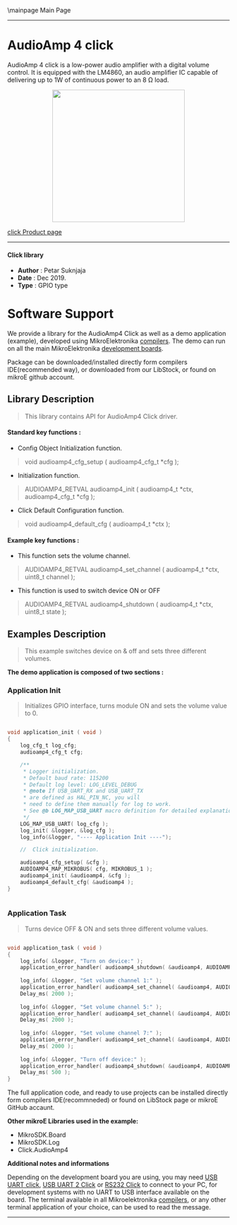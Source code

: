 \mainpage Main Page
 
 

---
# AudioAmp 4 click

AudioAmp 4 click is a low-power audio amplifier with a digital volume control. It is equipped with the LM4860, an audio amplifier IC capable of delivering up to 1W of continuous power to an 8 Ω load.

<p align="center">
  <img src="https://download.mikroe.com/images/click_for_ide/audioamp4_click.png" height=300px>
</p>

[click Product page](https://www.mikroe.com/audioamp-4-click)

---


#### Click library 

- **Author**        : Petar Suknjaja
- **Date**          : Dec 2019.
- **Type**          : GPIO type


# Software Support

We provide a library for the AudioAmp4 Click 
as well as a demo application (example), developed using MikroElektronika 
[compilers](https://shop.mikroe.com/compilers). 
The demo can run on all the main MikroElektronika [development boards](https://shop.mikroe.com/development-boards).

Package can be downloaded/installed directly form compilers IDE(recommended way), or downloaded from our LibStock, or found on mikroE github account. 

## Library Description

> This library contains API for AudioAmp4 Click driver.

#### Standard key functions :

- Config Object Initialization function.
> void audioamp4_cfg_setup ( audioamp4_cfg_t *cfg ); 
 
- Initialization function.
> AUDIOAMP4_RETVAL audioamp4_init ( audioamp4_t *ctx, audioamp4_cfg_t *cfg );

- Click Default Configuration function.
> void audioamp4_default_cfg ( audioamp4_t *ctx );


#### Example key functions :

- This function sets the volume channel.
> AUDIOAMP4_RETVAL audioamp4_set_channel ( audioamp4_t *ctx, uint8_t channel );
 
- This function is used to switch device ON or OFF
> AUDIOAMP4_RETVAL audioamp4_shutdown ( audioamp4_t *ctx, uint8_t state );

## Examples Description

> This example switches device on & off and sets three different volumes.


**The demo application is composed of two sections :**

### Application Init 

> Initializes GPIO interface, turns module ON and sets the volume value to 0.

```c

void application_init ( void )
{
    log_cfg_t log_cfg;
    audioamp4_cfg_t cfg;

    /** 
     * Logger initialization.
     * Default baud rate: 115200
     * Default log level: LOG_LEVEL_DEBUG
     * @note If USB_UART_RX and USB_UART_TX 
     * are defined as HAL_PIN_NC, you will 
     * need to define them manually for log to work. 
     * See @b LOG_MAP_USB_UART macro definition for detailed explanation.
     */
    LOG_MAP_USB_UART( log_cfg );
    log_init( &logger, &log_cfg );
    log_info(&logger, "---- Application Init ----");

    //  Click initialization.

    audioamp4_cfg_setup( &cfg );
    AUDIOAMP4_MAP_MIKROBUS( cfg, MIKROBUS_1 );
    audioamp4_init( &audioamp4, &cfg );
    audioamp4_default_cfg( &audioamp4 );
}
  
```

### Application Task

> Turns device OFF & ON and sets three different volume values.

```c

void application_task ( void )
{
    log_info( &logger, "Turn on device:" );
    application_error_handler( audioamp4_shutdown( &audioamp4, AUDIOAMP4_SHUTDOWN_OFF ) );
    
    log_info( &logger, "Set volume channel 1:" );
    application_error_handler( audioamp4_set_channel( &audioamp4, AUDIOAMP4_VOLUME_CHANN_1 ) );
    Delay_ms( 2000 );
    
    log_info( &logger, "Set volume channel 5:" );
    application_error_handler( audioamp4_set_channel( &audioamp4, AUDIOAMP4_VOLUME_CHANN_5 ) );
    Delay_ms( 2000 );
    
    log_info( &logger, "Set volume channel 7:" );
    application_error_handler( audioamp4_set_channel( &audioamp4, AUDIOAMP4_VOLUME_CHANN_7 ) );
    Delay_ms( 2000 );
    
    log_info( &logger, "Turn off device:" );
    application_error_handler( audioamp4_shutdown( &audioamp4, AUDIOAMP4_SHUTDOWN_ON ) );
    Delay_ms( 500 );
}
```

The full application code, and ready to use projects can be  installed directly form compilers IDE(recommneded) or found on LibStock page or mikroE GitHub accaunt.

**Other mikroE Libraries used in the example:** 

- MikroSDK.Board
- MikroSDK.Log
- Click.AudioAmp4

**Additional notes and informations**

Depending on the development board you are using, you may need 
[USB UART click](https://shop.mikroe.com/usb-uart-click), 
[USB UART 2 Click](https://shop.mikroe.com/usb-uart-2-click) or 
[RS232 Click](https://shop.mikroe.com/rs232-click) to connect to your PC, for 
development systems with no UART to USB interface available on the board. The 
terminal available in all Mikroelektronika 
[compilers](https://shop.mikroe.com/compilers), or any other terminal application 
of your choice, can be used to read the message.



---
